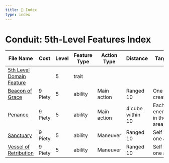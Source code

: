 ```yaml
---
title: 📑 Index
type: index
---
```


# Conduit: 5th-Level Features Index

| File Name                                                     | Cost    | Level | Feature Type | Action Type | Distance         | Target                 |
| ------------------------------------------------------------- | ------- | ----- | ------------ | ----------- | ---------------- | ---------------------- |
| [5th Level Domain Feature](../5th%20Level%20Domain%20Feature) |         | 5     | trait        |             |                  |                        |
| [Beacon of Grace](../Beacon%20of%20Grace)                     | 9 Piety | 5     | ability      | Main action | Ranged 10        | One creature           |
| [Penance](../Penance)                                         | 9 Piety | 5     | ability      | Main action | 4 cube within 10 | Each enemy in the area |
| [Sanctuary](../Sanctuary)                                     | 9 Piety | 5     | ability      | Maneuver    | Ranged 10        | Self or one ally       |
| [Vessel of Retribution](../Vessel%20of%20Retribution)         | 9 Piety | 5     | ability      | Maneuver    | Ranged 10        | Self or one ally       |
